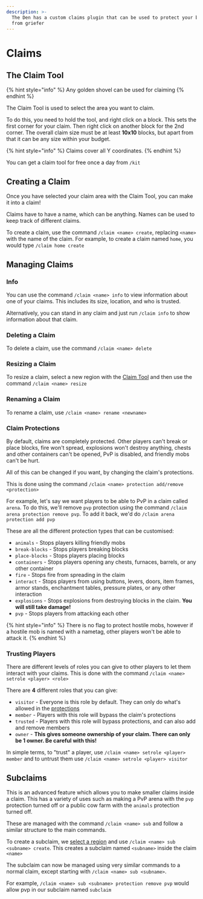 ```yaml
---
description: >-
  The Den has a custom claims plugin that can be used to protect your buildings
  from griefer
---
```


# Claims

## The Claim Tool

{% hint style="info" %}
Any golden shovel can be used for claiming
{% endhint %}

The Claim Tool is used to select the area you want to claim.&#x20;

To do this, you need to hold the tool, and right click on a block. This sets the first corner for your claim. Then right click on another block for the 2nd corner. The overall claim size must be at least **10x10** blocks, but apart from that it can be any size within your budget.

{% hint style="info" %}
&#x20;Claims cover all Y coordinates.
{% endhint %}

You can get a claim tool for free once a day from `/kit`

## Creating a Claim

Once you have selected your claim area with the Claim Tool, you can make it into a claim!

Claims have to have a name, which can be anything. Names can be used to keep track of different claims.

To create a claim, use the command `/claim <name> create`, replacing `<name>` with the name of the claim. For example, to create a claim named `home`, you would type `/claim home create`



## Managing Claims

### Info

You can use the command `/claim <name> info` to view information about one of your claims. This includes its size, location, and who is trusted.

Alternatively, you can stand in any claim and just run `/claim info` to show information about that claim.

### Deleting a Claim

To delete a claim, use the command `/claim <name> delete`

### Resizing a Claim

To resize a claim, select a new region with the [Claim Tool](vision-and-values.md#the-claim-tool) and then use the command `/claim <name> resize`

### Renaming a Claim

To rename a claim, use `/claim <name> rename <newname>`

### Claim Protections

By default, claims are completely protected. Other players can't break or place blocks, fire won't spread, explosions won't destroy anything, chests and other containers can't be opened, PvP is disabled, and friendly mobs can't be hurt.

All of this can be changed if you want, by changing the claim's protections.

This is done using the command `/claim <name> protection add/remove <protection>`

For example, let's say we want players to be able to PvP in a claim called `arena`. To do this, we'll remove `pvp` protection using the command `/claim arena protection remove pvp`. To add it back, we'd do `/claim arena protection add pvp`

These are all the different protection types that can be customised:

* `animals` - Stops players killing friendly mobs
* `break-blocks` - Stops players breaking blocks
* `place-blocks` - Stops players placing blocks
* `containers` - Stops players opening any chests, furnaces, barrels, or any other container
* `fire` - Stops fire from spreading in the claim
* `interact` - Stops players from using buttons, levers, doors, item frames, armor stands, enchantment tables, pressure plates, or any other interaction
* `explosions` - Stops explosions from destroying blocks in the claim. **You will still take damage!**
* `pvp` - Stops players from attacking each other

{% hint style="info" %}
There is no flag to protect hostile mobs, however if a hostile mob is named with a nametag, other players won't be able to attack it.
{% endhint %}

### Trusting Players

There are different levels of roles you can give to other players to let them interact with your claims. This is done with the command `/claim <name> setrole <player> <role>`

There are **4** different roles that you can give:

* `visitor` - Everyone is this role by default. They can only do what's allowed in the [protections](vision-and-values.md#claim-protections)
* `member` - Players with this role will bypass the claim's protections
* `trusted` - Players with this role will bypass protections, and can also add and remove members
* `owner` - **This gives someone ownership of your claim. There can only be 1 owner. Be careful with this!**

In simple terms, to "trust" a player, use `/claim <name> setrole <player> member` and to untrust them use `/claim <name> setrole <player> visitor`

## Subclaims

This is an advanced feature which allows you to make smaller claims inside a claim. This has a variety of uses such as making a PvP arena with the `pvp` protection turned off or a public cow farm with the `animals` protection turned off.

These are managed with the command `/claim <name> sub` and follow a similar structure to the main commands.

To create a subclaim, we [select a region](vision-and-values.md#the-claim-tool) and use `/claim <name> sub <subname> create`. This creates a subclaim named `<subname>` inside the claim `<name>`

The subclaim can now be managed using very similar commands to a normal claim, except starting with `/claim <name> sub <subname>`.

For example, `/claim <name> sub <subname> protection remove pvp` would allow pvp in our subclaim named `subclaim`
